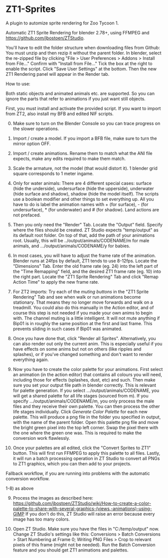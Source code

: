 # ZT1-Sprites
A plugin to automize sprite rendering for Zoo Tycoon 1.

Automatic ZT1 Sprite Rendering for blender 2.78+, using FFMPEG and https://github.com/jbostoen/ZTStudio.

You'll have to edit the folder structure when downloading files from Github: You must unzip and then rezip it without the parent folder.
In blender, select the re-zipped file by clicking "File > User Preferences > Addons > Install from File..."
Confirm with "Install from File..."
Tick the box at the right to enable the script.
Click "Save User Settings" at the bottom.
Then the new ZT1 Rendering panel will appear in the Render tab.

How to use:

Both static objects and animated animals etc. are supported. So you can ignore the parts that refer to animations if you just want still objects.

First, you must install and activate the provided script. If you want to import from ZT2, also install my BFB and edited NIF scripts.

0) Make sure to turn on the Blender Console so you can trace progress on the slower operations.

1) Import / create a model. If you import a BFB file, make sure to turn the mirror option OFF.

2) Import / create animations. Rename them to match what the ANI file expects, make any edits required to make them match.

3) Scale the armature, not the model (that would distort it). 1 blender grid square corresponds to 1 meter ingame.

4) Only for water animals: There are 4 different special cases: surface (hide the underside), undersurface (hide the upperside), underwater (hide surface and shadow), shadow (hide the model itself). The scripts use a boolean modifier and other things to set everything up. All you have to do is label the animation names with + (for surface), - (for undersurface), * (for underwater) and # (for shadow). Land actions are not prefaced.

5) Then you only need the "Render" Tab.
Locate the "Output" field. Specify where the files should be created. ZT Studio expects "temp/output" as its default root folder. On top of that, add the path of your animations root. Usually, this will be ../output/animals/CODENAME/m for male animals, and .../output/animals/CODENAME/y for babies.

6) In most cases, you will have to adjust the frame rate of the animation. Blender runs at 24fps by default, ZT1 tends to use 8-12fps. Locate the "Dimensions" Tab. Enter the old frame rate (eg. 24) into the left part of the "Time Remapping" field, and the desired ZT1 frame rate (eg. 10) into the right part. Locate the "ZT1 Sprite Rendering" Tab and click "Remap Action Time" to apply the new frame rate.

7) For ZT2 imports: Try each of the _muting buttons_ in the "ZT1 Sprite Rendering" Tab and see when walk or run animations become stationary. That means they no longer move forwards and walk on a treadmill. You could also do this manually in the Action editor, and of course this step is not needed if you made your own anims to begin with. The channel muting is a little intelligent. It will not mute anything if Bip01 is in roughly the same position at the first and last frame. This prevents sliding in such cases if Bip01 was animated.

8) Once you have done that, click "Render all Sprites". Alternatively, you can also render out only the current anim. This is especially useful if you have effects on some anims but not on others (like ripples and splashes), or if you've changed something and don't want to render everything again.

9) Now you have to create the color palette for your animations. First select an animation (in the action editor) that contains all colours you will need, including those for effects (splashes, dust, etc) and such. Then make sure you set your output file path in blender correctly. This is relevant for palette generation. If you select .../output/animals/CODENAME, you will get a shared palette for all life stages (sourced from m). If you specify .../output/animals/CODENAME/m, you only process the male files and they receive their own palette. You can then process the other life stages individually. Click _Generate Color Palette_ for each new palette. This will produce a png file in the folder you specified in output, with the name of the parent folder. Open this palette png file and move the bright green pixel into the top left corner. Swap the pixel there with the one where the green one was. This is required to make the conversion work flawlessly.

10) Once your palettes are all edited, click the "Convert Sprites to ZT1" button. This will first run FFMPEG to apply this palette to all files. Lastly, it will run a batch processing operation in ZT Studio to convert all PNGs to ZT1 graphics, which you can then add to your projects.




Fallback workflow, if you are running into problems with the automatic conversion workflow.

1-8) as above

9) Process the images as described here: https://github.com/jbostoen/ZTStudio/wiki/How-to-create-a-color-palette-to-share-with-several-graphics-(views,-animations)-using-GIMP If you don't do this, ZT Studio will raise an error because every image has too many colors.

10) Open ZT Studio. Make sure you have the files in "C:/temp/output" now. Change ZT Studio's settings like this: Conversions > Batch Conversions > Start Numbering at Frame 0; Writing PNG Files > Crop to relevant pixels of this frame (might not be needed). Run the Batch Conversion feature and you should get ZT1 animations and palettes.
